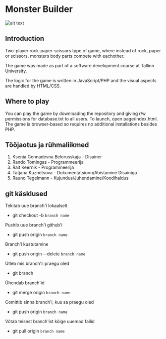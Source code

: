 # Monster Builder
![alt text](https://github.com/RaunoT/MonsterBuilder/blob/master/assets/screenshot.PNG?raw=true "Screenshot")

## Introduction

Two-player rock-paper-scissors type of game, where instead of rock, paper or scissors,
monsters body parts compete with eachother.

The game was made as part of a software development course at Tallinn University.

The logic for the game is written in JavaScript/PHP and the visual aspects are handled by HTML/CSS.


## Where to play

You can play the game by downloading the repository and giving r/w permissions for database.txt to all users. 
To launch, open page/index.html. The game is browser-based so requires no additional installations besides PHP.

## Tööjaotus ja rühmaliikmed

1. Ksenia Gennadevna Belorusskaja - Disainer
2. Rando Tomingas - Programmeerija
3. Rait Keernik - Programmeerija
4. Tatjana Kuznetsova - Dokumentatsioon/Abistamine Disainiga
5. Rauno Tegelmann - Kujundus/Juhendamine/Koodihaldus

## git käsklused

Tekitab uue branch'i lokaalselt
* git checkout -b `branch name`

Pushib uue branch'i github'i
* git push origin `branch name`

Branch'i kustutamine
* git push origin --delete `branch name`

Ütleb mis branch'il praegu oled 
* git branch

Ühendab branch'id
* git merge origin `branch name`

Comittib sinna branch'i, kus sa praegu oled
* git push origin `branch name`

Võtab teisest branch'ist kõige uuemad failid
* git pull origin `branch name`